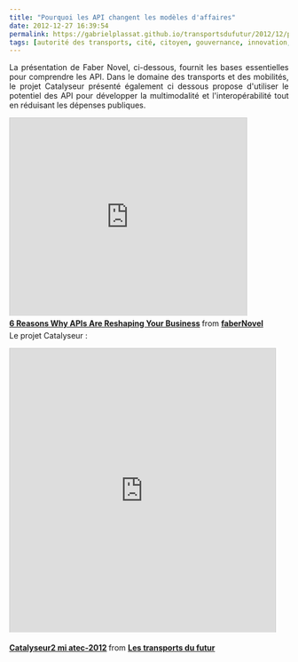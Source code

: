 ```yaml
---
title: "Pourquoi les API changent les modèles d'affaires"
date: 2012-12-27 16:39:54
permalink: https://gabrielplassat.github.io/transportsdufutur/2012/12/pourquoi-les-api-changent-les-modeles-daffaires.html
tags: [autorité des transports, cité, citoyen, gouvernance, innovation, internet, multimodes]
---
```


<p style="text-align: justify;">La présentation de Faber Novel, ci-dessous, fournit les bases essentielles pour comprendre les API. Dans le domaine des transports et des mobilités, le projet Catalyseur présenté également ci dessous propose d'utiliser le potentiel des API pour développer la multimodalité et l'interopérabilité tout en réduisant les dépenses publiques.</p> <iframe frameborder="0" height="356" marginheight="0" marginwidth="0" scrolling="no" src="http://fr.slideshare.net/slideshow/embed_code/15453043?rel=0" style="border: 1px solid #CCC; border-width: 1px 1px 0; margin-bottom: 5px;" width="427"> </iframe> <div style="margin-bottom: 5px;"> <strong> <a href="http://fr.slideshare.net/faberNovel/6-reasons-why-apis-are-reshaping-your-business" target="_blank" title="6 Reasons Why APIs Are Reshaping Your Business">6 Reasons Why APIs Are Reshaping Your Business</a> </strong> from <strong><a href="http://fr.slideshare.net/faberNovel" target="_blank">faberNovel</a></strong> </div>   <!--more-->  Le projet Catalyseur : <p><iframe frameborder="0" height="511" marginheight="0" marginwidth="0" scrolling="no" src="http://fr.slideshare.net/slideshow/embed_code/15775562" style="border: 1px solid #CCC; border-width: 1px 1px 0; margin-bottom: 5px;" width="479"> </iframe> </p> <div style="margin-bottom: 5px;"> <strong> <a href="http://fr.slideshare.net/transportsdufutur/catalyseur2-mi-atec2012" target="_blank" title="Catalyseur2 mi atec-2012">Catalyseur2 mi atec-2012</a> </strong> from <strong><a href="http://fr.slideshare.net/transportsdufutur" target="_blank">Les transports du futur</a></strong> </div>
